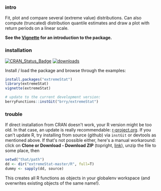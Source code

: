 ### intro

Fit, plot and compare several (extreme value) distributions. 
Can also compute (truncated) distribution quantile estimates and draw a plot with return periods on a linear scale.

**See the [Vignette](https://cran.r-project.org/package=extremeStat/vignettes/extremeStat.html) for an introduction to the package.**

### installation

[![CRAN_Status_Badge](http://www.r-pkg.org/badges/version-last-release/extremeStat)](https://cran.r-project.org/package=extremeStat) [![downloads](http://cranlogs.r-pkg.org/badges/extremeStat)](http://www.r-pkg.org/services)

Install / load the package and browse through the examples:
```R
install.packages("extremeStat")
library(extremeStat)
vignette(extremeStat)

# update to the current development version:
berryFunctions::instGit("brry/extremeStat")
```

### trouble

If direct installation from CRAN doesn't work, your R version might be too old. In that case, an update is really recommendable: [r-project.org](https://www.r-project.org/). If you can't update R, try installing from source (github) via `instGit` or devtools as mentioned above. If that's not possible either, here's a manual workaround:
click on **Clone or Download - Download ZIP** (topright, [link](https://github.com/brry/extremeStat/archive/master.zip)), unzip the file to some place, then
```R
setwd("that/path")
dd <- dir("extremeStat-master/R", full=T)
dummy <- sapply(dd, source)
```
This creates all R functions as objects in your globalenv workspace (and overwrites existing objects of the same name!).
